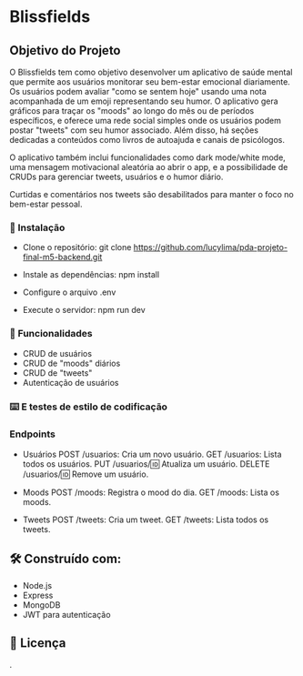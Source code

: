 # Blissfields

## Objetivo do Projeto

O Blissfields tem como objetivo desenvolver um aplicativo de saúde mental que permite aos usuários monitorar seu bem-estar emocional diariamente. Os usuários podem avaliar "como se sentem hoje" usando uma nota acompanhada de um emoji representando seu humor. O aplicativo gera gráficos para traçar os "moods" ao longo do mês ou de períodos específicos, e oferece uma rede social simples onde os usuários podem postar "tweets" com seu humor associado. Além disso, há seções dedicadas a conteúdos como livros de autoajuda e canais de psicólogos. 

O aplicativo também inclui funcionalidades como dark mode/white mode, uma mensagem motivacional aleatória ao abrir o app, e a possibilidade de CRUDs para gerenciar tweets, usuários e o humor diário. 

Curtidas e comentários nos tweets são desabilitados para manter o foco no bem-estar pessoal.


### 🔧 Instalação

* Clone o repositório:
git clone https://github.com/lucylima/pda-projeto-final-m5-backend.git

* Instale as dependências:
npm install

* Configure o arquivo .env 

* Execute o servidor:
npm run dev


### 🔩 Funcionalidades

* CRUD de usuários
* CRUD de "moods" diários
* CRUD de "tweets"
* Autenticação de usuários



### ⌨️ E testes de estilo de codificação

### Endpoints

* Usuários
POST /usuarios: Cria um novo usuário.
GET /usuarios: Lista todos os usuários.
PUT /usuarios/:id: Atualiza um usuário.
DELETE /usuarios/:id: Remove um usuário.

* Moods
POST /moods: Registra o mood do dia.
GET /moods: Lista os moods.

* Tweets
POST /tweets: Cria um tweet.
GET /tweets: Lista todos os tweets.


## 🛠️ Construído com:

* Node.js
* Express
* MongoDB
* JWT para autenticação


## 📄 Licença

.

